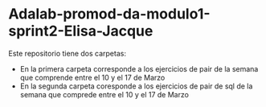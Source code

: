 # Adalab-promod-da-modulo1-sprint2-Elisa-Jacque
Este repositorio tiene dos carpetas:

- En la primera carpeta corresponde a los ejercicios de pair de la semana que comprende entre el 10 y el 17 de Marzo
- En la segunda carpeta coresponde a los ejercicios de pair de sql de la semana que comprede entre el 10 y el 17 de Marzo
